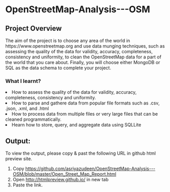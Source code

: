 # OpenStreetMap-Analysis---OSM

<h2>Project Overview</h2>

<p>The aim of the project is to choose any area of the world in https://www.openstreetmap.org and use data munging techniques, such as assessing the quality of the data for validity, accuracy, completeness, consistency and uniformity, to clean the OpenStreetMap data for a part of the world that you care about. Finally, you will choose either MongoDB or SQL as the data schema to complete your project.</p>

<h3>What I learnt?</h3>

<li>How to assess the quality of the data for validity, accuracy, completeness, consistency and uniformity.</li>
<li>How to parse and gathere data from popular file formats such as .csv, .json, .xml, and .html</li>
<li>How to process data from multiple files or very large files that can be cleaned programmatically.</li>
<li>Hearn how to store, query, and aggregate data using SQLLite</li>

<h2>Output:</h2>
<p>To view the output, please copy & past the following URL in github html preview site. </p>

1) Copy https://github.com/asriyazudeen/OpenStreetMap-Analysis---OSM/blob/master/Open_Street_Map_Report.html
2) Open http://htmlpreview.github.io/ in new tab
3) Paste the link. 

